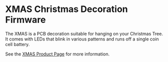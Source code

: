 XMAS Christmas Decoration Firmware
==================================

The XMAS is a PCB decoration suitable for hanging on your Christmas
Tree. It comes with LEDs that blink in various patterns and runs off
a single coin cell battery.

See the [XMAS Product Page](http://www.akafugu.jp/posts/products/xmas/)
for more information.
